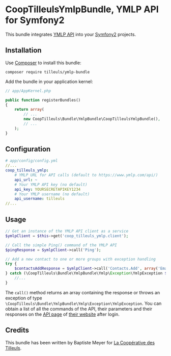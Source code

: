 # CoopTilleulsYmlpBundle, YMLP API for Symfony2

This bundle integrates [YMLP API](http://www.ymlp.com/) into your [Symfony2](http://symfony.com) projects.

## Installation

Use [Composer](http://getcomposer.org/) to install this bundle:

    composer require tilleuls/ymlp-bundle

Add the bundle in your application kernel:

```php
// app/AppKernel.php

public function registerBundles()
{
    return array(
        // ...
        new CoopTilleuls\Bundle\YmlpBundle\CoopTilleulsYmlpBundle(),
        // ...
    );
}
```

## Configuration

```yaml
# app/config/config.yml
//...
coop_tilleuls_ymlp:
    # YMLP URL for API calls (default to https://www.ymlp.com/api/)
    api_url: ~
    # Your YMLP API key (no default)
    api_key: YOURSECRETAPIKEY1234
    # Your YMLP username (no default)
    api_username: tilleuls
//...
```
Usage
-----

```php
// Get an instance of the YMLP API client as a service
$ymlpClient = $this->get('coop_tilleuls_ymlp.client');

// Call the simple Ping() command of the YMLP API
$pingResponse = $ymlpClient->call('Ping');

// Add a new contact to one or more groups with exception handling
try {
    $contactsAddResponse = $ymlpClient->call('Contacts.Add', array('Email' => 'baptiste@les-tilleuls.coop', 'GroupID' => 1));
} catch (\CoopTilleuls\Bundle\YmlpBundle\Ymlp\Exception\YmlpException $e) {
    //...
}
```

The `call()` method returns an array containing the response or throws an exception of type `\CoopTilleuls\Bundle\YmlpBundle\Ymlp\Exception\YmlpException`.
You can obtain a list of all the commands of the API, their parameters and their responses on the [API page](http://www.ymlp.com/app/api.php) of [their website](http://www.ymlp.com/) after login.

## Credits

This bundle has been written by Baptiste Meyer for [La Coopérative des Tilleuls](http://les-tilleuls.coop).